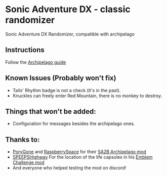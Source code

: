 # Sonic Adventure DX - classic randomizer

Sonic Adventure DX Randomizer, compatible with archipelago

## Instructions

Follow
the [Archipelago guide](https://github.com/ClassicSpeed/Archipelago/blob/sadx_initial_version/worlds/sadx/docs/setup_en.md)

## Known Issues (Probably won't fix)

- Tails' Rhythm badge is not a check (it's in the past).
- Knuckles can freely enter Red Mountain, there is no monkey to destroy.

## Things that won't be added:

- Configuration for messages besides the archipelago ones.

## Thanks to:

- [PoryGone](https://github.com/PoryGone) and [RaspberrySpace](https://github.com/RaspberrySpace) for
  their [SA2B Archipelago mod](https://github.com/PoryGone/SA2B_Archipelago)
- [SPEEPSHighway](https://github.com/SPEEPSHighway) For the location of the life capsules in
  his [Emblem Challenge mod](https://gamebanana.com/mods/322761)
- And everyone who helped testing the mod on discord!